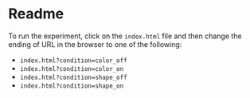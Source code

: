 # Readme

To run the experiment, click on the `index.html` file and then change the ending of URL in the browser to one of the following: 

- `index.html?condition=color_off`
- `index.html?condition=color_on`
- `index.html?condition=shape_off`
- `index.html?condition=shape_on`